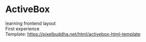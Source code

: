 # ActiveBox
learning frontend layout\
First experience\
Template: https://pixelbuddha.net/html/activebox-html-template
